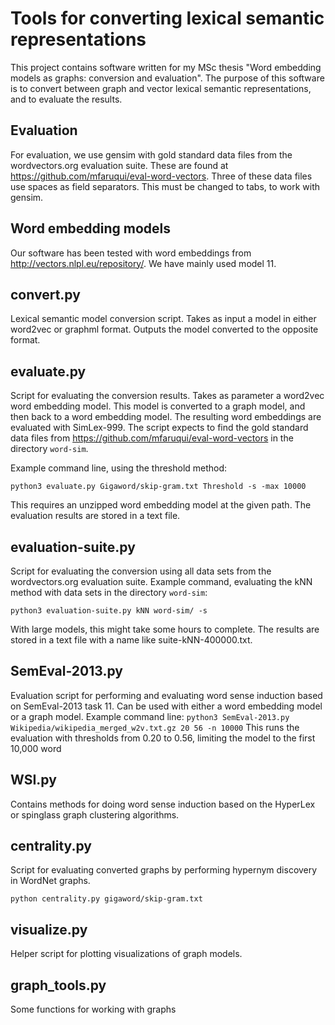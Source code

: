 # Tools for converting lexical semantic representations

This project contains software written for my MSc thesis "Word
embedding models as graphs: conversion and evaluation".  The purpose
of this software is to convert between graph and vector lexical
semantic representations, and to evaluate the results.

## Evaluation

For evaluation, we use gensim with gold standard data files from the
wordvectors.org evaluation suite. These are found at
<https://github.com/mfaruqui/eval-word-vectors>.  Three of these data
files use spaces as field separators. This must be changed to tabs, to
work with gensim.

## Word embedding models

Our software has been tested with word embeddings from
<http://vectors.nlpl.eu/repository/>.  We have mainly used model 11.

## convert.py

Lexical semantic model conversion script. Takes as input a model in
either word2vec or graphml format. Outputs the model converted to the
opposite format.

## evaluate.py

Script for evaluating the conversion results. Takes as parameter a
word2vec word embedding model. This model is converted to a graph
model, and then back to a word embedding model. The resulting word
embeddings are evaluated with SimLex-999. The script expects to find
the gold standard data files from
<https://github.com/mfaruqui/eval-word-vectors> in the directory
`word-sim`.

Example command line, using the threshold method:

`python3 evaluate.py Gigaword/skip-gram.txt Threshold -s -max 10000`

This requires an unzipped word embedding model at the given path.  The
evaluation results are stored in a text file.

## evaluation-suite.py

Script for evaluating the conversion using all data sets from the
wordvectors.org evaluation suite.  Example command, evaluating the kNN
method with data sets in the directory `word-sim`:

`python3 evaluation-suite.py kNN word-sim/ -s`

With large models, this might take some hours to complete.  The
results are stored in a text file with a name like
suite-kNN-400000.txt.

## SemEval-2013.py

Evaluation script for performing and evaluating word sense induction
based on SemEval-2013 task 11.  Can be used with either a word
embedding model or a graph model.  Example command line: `python3
SemEval-2013.py Wikipedia/wikipedia_merged_w2v.txt.gz 20 56 -n 10000`
This runs the evaluation with thresholds from 0.20 to 0.56, limiting
the model to the first 10,000 word

## WSI.py

Contains methods for doing word sense induction based on the HyperLex
or spinglass graph clustering algorithms.

## centrality.py

Script for evaluating converted graphs by performing hypernym
discovery in WordNet graphs.

`python centrality.py gigaword/skip-gram.txt`

## visualize.py

Helper script for plotting visualizations of graph models.

## graph_tools.py

Some functions for working with graphs



